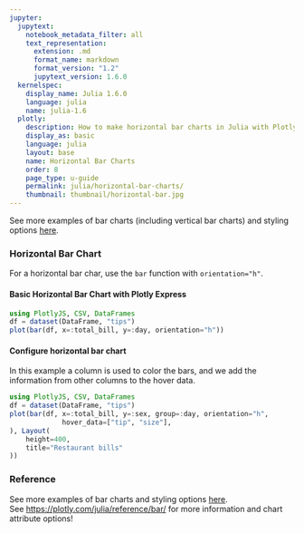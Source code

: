 ```yaml
---
jupyter:
  jupytext:
    notebook_metadata_filter: all
    text_representation:
      extension: .md
      format_name: markdown
      format_version: "1.2"
      jupytext_version: 1.6.0
  kernelspec:
    display_name: Julia 1.6.0
    language: julia
    name: julia-1.6
  plotly:
    description: How to make horizontal bar charts in Julia with Plotly.
    display_as: basic
    language: julia
    layout: base
    name: Horizontal Bar Charts
    order: 8
    page_type: u-guide
    permalink: julia/horizontal-bar-charts/
    thumbnail: thumbnail/horizontal-bar.jpg
---
```


See more examples of bar charts (including vertical bar charts) and styling options [here](https://plotly.com/julia/bar-charts/).

### Horizontal Bar Chart

For a horizontal bar char, use the `bar` function with `orientation="h"`.

#### Basic Horizontal Bar Chart with Plotly Express

```julia
using PlotlyJS, CSV, DataFrames
df = dataset(DataFrame, "tips")
plot(bar(df, x=:total_bill, y=:day, orientation="h"))
```

#### Configure horizontal bar chart

In this example a column is used to color the bars, and we add the information from other columns to the hover data.

```julia
using PlotlyJS, CSV, DataFrames
df = dataset(DataFrame, "tips")
plot(bar(df, x=:total_bill, y=:sex, group=:day, orientation="h",
             hover_data=["tip", "size"],
), Layout(
    height=400,
    title="Restaurant bills"
))
```

### Reference

See more examples of bar charts and styling options [here](https://plotly.com/julia/bar-charts/).<br> See https://plotly.com/julia/reference/bar/ for more information and chart attribute options!
